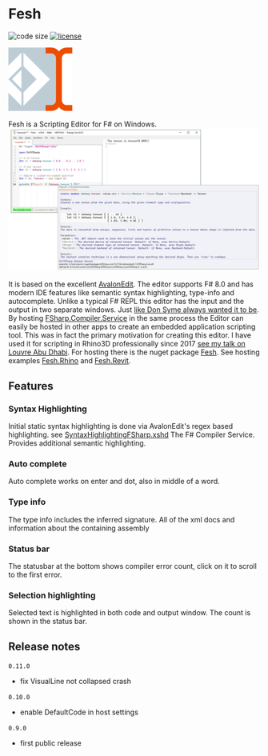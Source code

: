 # Fesh

![code size](https://img.shields.io/github/languages/code-size/goswinr/Fesh.svg)
[![license](https://img.shields.io/github/license/goswinr/Fesh)](LICENSE)

![Logo](https://raw.githubusercontent.com/goswinr/Fesh/main/Media/logo128.png)


Fesh is a Scripting Editor for F# on Windows.
![Screenshot](https://raw.githubusercontent.com/goswinr/Fesh/main/Media/screenshot1.png)

It is based on the excellent <a href="https://github.com/goswinr/AvalonEditB" target="_blank">AvalonEdit</a>. The editor supports F# 8.0 and has modern IDE features like semantic syntax highlighting, type-info and autocomplete.
Unlike a typical F# REPL this editor has the input and the output in two separate windows.
Just [like Don Syme always wanted it to be](https://github.com/dotnet/fsharp/issues/2161#issuecomment-270465310).
By hosting <a href="https://www.nuget.org/packages/FSharp.Compiler.Service/43.8.300" target="_blank">FSharp.Compiler.Service</a> in the same process the Editor can easily be hosted in other apps to create an embedded application scripting tool.
This was in fact the primary motivation for creating this editor.
I have used it for scripting in Rhino3D professionally since 2017 [see my talk on Louvre Abu Dhabi](https://www.youtube.com/watch?v=ZY-bvZZZZnE).
For hosting there is the nuget package [Fesh](https://www.nuget.org/packages/Fesh/). See hosting examples
[Fesh.Rhino](https://github.com/goswinr/Fesh.Rhino) and [Fesh.Revit](https://github.com/goswinr/Fesh.Revit).


## Features

### Syntax Highlighting
Initial static syntax highlighting is done via AvalonEdit's regex based highlighting. see [SyntaxHighlightingFSharp.xshd](https://github.com/goswinr/Fesh/blob/main/Src/SyntaxHighlightingFSharp.xshd)
The F# Compiler Service. Provides additional semantic highlighting.

### Auto complete
Auto complete works on enter and dot, also in middle of a word.

### Type info
The type info includes the inferred signature.
All of the xml docs and information about the containing assembly

### Status bar
The statusbar at the bottom shows compiler error count, click on it to scroll to the first error.

### Selection highlighting
Selected text is highlighted in both code and output window. The count is shown in the status bar.


## Release notes

`0.11.0`
- fix VisualLine not collapsed crash

`0.10.0`
- enable DefaultCode in host settings

`0.9.0`
- first public release

